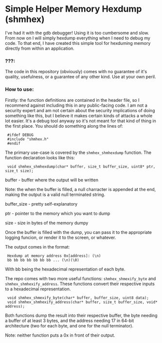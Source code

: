 # Simple Helper Memory Hexdump (shmhex)
I've had it with the gdb debugger! Using it is too cumbersome and slow. From now on I will simply hexdump everything when I need to debug my code. To that end, I have created this simple tool for hexduming memory directly from within an application.


### ???:
The code in this repository (obviously) comes with no guarantee of it's quality, usefulness, or a guarantee of any other kind. Use at your own peril.


### How to use:
Firstly: the function definitions are contained in the header file, so I recommend against including this in any public-facing code.
I am not a security expert and am not certain about the security implications of doing something like this, but I believe it makes certain kinds of attacks a whole lot easier.
It's a debug tool anyway so it's not meant for that kind of thing in the first place. You should do something along the lines of:


     #ifdef DEBUG
     #include "shmhex.h"
     #endif


The primary use-case is covered by the `shmhex_shmhexdump` function. The function declaration looks like this:


     void shmhex_shmhexdump(char* buffer, size_t buffer_size, uint8* ptr, size_t size);


buffer - buffer where the output will be written


Note: the when the buffer is filled, a null charracter is appended at the end,
making the output is a valid null terminated string.


buffer_size - pretty self-explanatory


ptr - pointer to the memory which you want to dump


size - size in bytes of the memory dumpy


Once the buffer is filled with the dump, you can pass it to the appropriate logging funcion, or render it to the screen, or whatever.


The output comes in the format:


     Hexdump at memory address 0x[address]: (\n)
     bb bb bb bb bb bb bb ... (\n)(\0)


With bb being the hexadecimal representation of each byte.


The repo comes with two more useful functions: `shmhex_shmexify_byte` and
`shmhex_shmhexify_address`. These functions convert their respective inputs to
a hexadecimal representation.

     void shmhex_shmexify_byte(char* buffer, buffer_size, uint8 data);
     void shmhex_shmhexify_address(char* buffer, size_t buffer_size, void* address);

Both functions dump the result into their respective buffer, the byte needing
a buffer of at least 3 bytes, and the address needing 17 in 64-bit architecture
(two for each byte, and one for the null terminator).

Note: neither function puts a 0x in front of their output.
